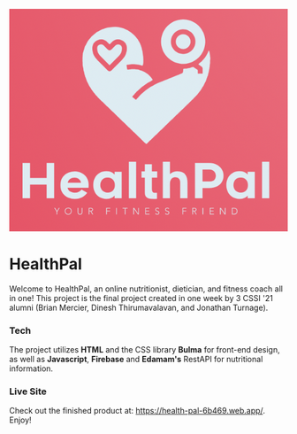 ![HealthPal](https://github.com/Dinesh-thiruma/health-pal/blob/master/public/assets/SloganLogoAlt.png?raw=true)

# HealthPal
Welcome to HealthPal, an online nutritionist, dietician, and fitness coach all in one!
This project is the final project created in one week by 3 CSSI '21 alumni (Brian Mercier, Dinesh Thirumavalavan, and Jonathan Turnage).

### Tech
The project utilizes **HTML** and the CSS library **Bulma** for front-end design, as well as **Javascript**, **Firebase** and **Edamam's** RestAPI for nutritional information.

### Live Site
Check out the finished product at:
https://health-pal-6b469.web.app/. Enjoy!

